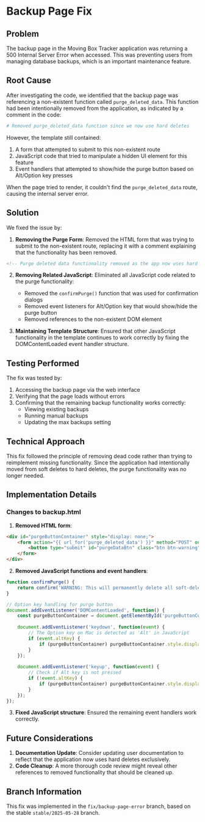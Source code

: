 # Backup Page Fix

## Problem

The backup page in the Moving Box Tracker application was returning a 500 Internal Server Error when accessed. This was preventing users from managing database backups, which is an important maintenance feature.

## Root Cause

After investigating the code, we identified that the backup page was referencing a non-existent function called `purge_deleted_data`. This function had been intentionally removed from the application, as indicated by a comment in the code:

```python
# Removed purge_deleted_data function since we now use hard deletes
```

However, the template still contained:
1. A form that attempted to submit to this non-existent route
2. JavaScript code that tried to manipulate a hidden UI element for this feature
3. Event handlers that attempted to show/hide the purge button based on Alt/Option key presses

When the page tried to render, it couldn't find the `purge_deleted_data` route, causing the internal server error.

## Solution

We fixed the issue by:

1. **Removing the Purge Form**: Removed the HTML form that was trying to submit to the non-existent route, replacing it with a comment explaining that the functionality has been removed.

```html
<!-- Purge deleted data functionality removed as the app now uses hard deletes -->
```

2. **Removing Related JavaScript**: Eliminated all JavaScript code related to the purge functionality:
   - Removed the `confirmPurge()` function that was used for confirmation dialogs
   - Removed event listeners for Alt/Option key that would show/hide the purge button
   - Removed references to the non-existent DOM element

3. **Maintaining Template Structure**: Ensured that other JavaScript functionality in the template continues to work correctly by fixing the DOMContentLoaded event handler structure.

## Testing Performed

The fix was tested by:
1. Accessing the backup page via the web interface
2. Verifying that the page loads without errors
3. Confirming that the remaining backup functionality works correctly:
   - Viewing existing backups
   - Running manual backups
   - Updating the max backups setting

## Technical Approach

This fix followed the principle of removing dead code rather than trying to reimplement missing functionality. Since the application had intentionally moved from soft deletes to hard deletes, the purge functionality was no longer needed.

## Implementation Details

### Changes to backup.html

1. **Removed HTML form**: 
```html
<div id="purgeButtonContainer" style="display: none;">
    <form action="{{ url_for('purge_deleted_data') }}" method="POST" onsubmit="return confirmPurge()">
        <button type="submit" id="purgeDataBtn" class="btn btn-warning">Purge Soft-Deleted Data</button>
    </form>
</div>
```

2. **Removed JavaScript functions and event handlers**:
```javascript
function confirmPurge() {
    return confirm('WARNING: This will permanently delete all soft-deleted boxes and their history from the database. This action cannot be undone. Are you sure you want to continue?');
}

// Option key handling for purge button
document.addEventListener('DOMContentLoaded', function() {
    const purgeButtonContainer = document.getElementById('purgeButtonContainer');
    
    document.addEventListener('keydown', function(event) {
        // The Option key on Mac is detected as 'Alt' in JavaScript
        if (event.altKey) {
            if (purgeButtonContainer) purgeButtonContainer.style.display = 'block';
        }
    });
    
    document.addEventListener('keyup', function(event) {
        // Check if Alt key is not pressed
        if (!event.altKey) {
            if (purgeButtonContainer) purgeButtonContainer.style.display = 'none';
        }
    });
});
```

3. **Fixed JavaScript structure**: Ensured the remaining event handlers work correctly.

## Future Considerations

1. **Documentation Update**: Consider updating user documentation to reflect that the application now uses hard deletes exclusively.
2. **Code Cleanup**: A more thorough code review might reveal other references to removed functionality that should be cleaned up.

## Branch Information

This fix was implemented in the `fix/backup-page-error` branch, based on the stable `stable/2025-05-28` branch.
